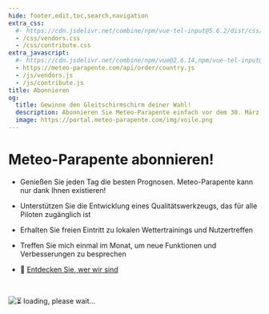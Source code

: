 ```yaml
---
hide: footer,edit,toc,search,navigation
extra_css:
  #- https://cdn.jsdelivr.net/combine/npm/vue-tel-input@5.6.2/dist/css/component.min.css,npm/vue-tel-input@5.6.2/dist/css/sprite.min.css
  - /css/vendors.css
  - /css/contribute.css
extra_javascript:
  #- https://cdn.jsdelivr.net/combine/npm/vue@2.6.14,npm/vue-tel-input@5.6.2/dist/vue-tel-input.umd.min.js,npm/vue-resource@1.5.3/dist/vue-resource.min.js
  - https://meteo-parapente.com/api/order/country.js
  - /js/vendors.js
  - /js/contribute.js
title: Abonnieren
og:
  title: Gewinne den Gleitschirmschirm deiner Wahl!
  description: Abonnieren Sie Meteo-Parapente einfach vor dem 30. März
  image: https://portal.meteo-parapente.com/img/voile.png
---
```


# Meteo-Parapente abonnieren!
 
- Genießen Sie jeden Tag die besten Prognosen. Meteo-Parapente kann nur dank Ihnen existieren!
 
- Unterstützen Sie die Entwicklung eines Qualitätswerkzeugs, das für alle Piloten zugänglich ist
 
- Erhalten Sie freien Eintritt zu lokalen Wettertrainings und Nutzertreffen
 
- Treffen Sie mich einmal im Monat, um neue Funktionen und Verbesserungen zu besprechen

- 👋 <a href="/de/about-us/" target="_blank">Entdecken Sie, wer wir sind</a>

<br> 

<script>
  const mp_form_locale = {
    locale: `de`,
    locale_paypal: `de_DE`,
    default_country: `DE`,
    product_contributor_title: `Beitragszahler`,
    product_contributor_description: `€3 pro Monat <small>(12 Monate)</small>`,
    product_supporter_title: `Unterstützer`,
    product_supporter_description: `€5 pro Monat <small>(12 Monate)</small>`,
    product_small_text: `Einmalige Zahlung von €### für 12 Monate. Keine automatische Verlängerung.`,
    header_coordinates: `Über Sie`,
    email: `Email`,
    mobile_phone: `Mobiltelefon`,
    mobile_phone_small_text: `Nur verwendet, um Ihren Zugangscode zu erhalten und um ihn zurückzusetzen, falls Sie ihn verlieren. Wenn Sie kein Mobiltelefon haben, wenden Sie sich an support@meteo-parapente.com`,
    payment_method: `Zahlungsmethode`,
    payment_card: `Kreditkarte / Debitkarte`,
    payment_proceed: `Zur Zahlung gehen ►`,
    terms_approval: `Mit der Zahlung erklären Sie sich mit den <a href="/de/legal/#terms" target="_blank">Allgemeine Nutzungsbedingungen von Meteo-Parapente</a> einverstanden, die <a href="/de/legal/#membership" target="_blank">Besondere Abonnementbedingungen</a> und die <a href="/de/privacy/" target="_blank">Datenschutzbestimmungen</a>. `,
    error_email: `Email address is not valid`,
    error_phone: `Telefonnummer ist nicht gültig`,
    error_request: `Fehler: Server nicht erreichbar. Überprüfen Sie Ihre Verbindung und versuchen Sie es erneut`,
    need_help: `Brauchen Sie Hilfe?`,
    email_us: `Schreiben Sie eine E-Mail an <strong>support@meteo-parapente.com</strong>`,
    payment_declined: `Ihre Bank hat die Zahlung abgelehnt. Bitte versuchen Sie es erneut.`,
    payment_sepa: `SEPA-Banküberweisung`,
    note_transfer: `<u>Zahlung per Überweisung :</u> <strong>Auf der nächsten Seite geben wir Ihnen eine Zahlungsreferenz an.</strong> (Beispiel:  RF12-1234-1234-1234). <strong>Sie müssen bei der Überweisung UNBEDINGT die Referenz angeben.
.</strong> Wenn Sie vergessen, die Referenz anzugeben, wird Ihnen das Geld automatisch zurückerstattet und Ihr Zugang kann nicht aktiviert werden.`,
    note_paypal: `<u>Zahlung per PayPal :</u> Wir bieten PayPal für Ihre Bequemlichkeit an. Wenn es Ihnen aber möglich ist, empfehlen wir Ihnen, eine andere Zahlungsmethode zu verwenden. Die von PayPal erhobenen Gebühren sind unverhältnismäßig hoch. Ich bin sicher, dass Sie lieber Meteo-Parapente als PayPal helfen möchten:)`,
    email_confirm: `Es gibt keinen Tippfehler in meiner E-Mail Adresse. Ich habe es zweimal überprüft.`,
    error_email_confirm: `Markieren Sie das Kästchen`
  };
</script>

<div id="app">
  <p v-if="!ready"><img src="/img/load.gif" class="loading" alt="⏳ loading, please wait..." /></p>
</div>